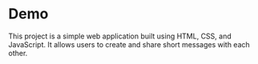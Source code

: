 # Demo

This project is a simple web application built using HTML, CSS, and JavaScript. It allows users to create and share short messages with each other.
